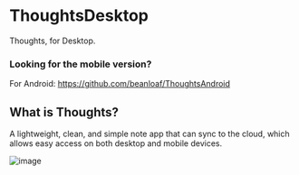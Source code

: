 # ThoughtsDesktop
Thoughts, for Desktop.


### Looking for the mobile version?
For Android: https://github.com/beanloaf/ThoughtsAndroid


## What is Thoughts?
A lightweight, clean, and simple note app that can sync to the cloud, which allows easy access on both desktop and mobile devices. 


![image](https://github.com/beanloaf/ThoughtsDesktop/assets/103211131/5d050096-56b8-45f0-a55b-b43cb6e95edd)
